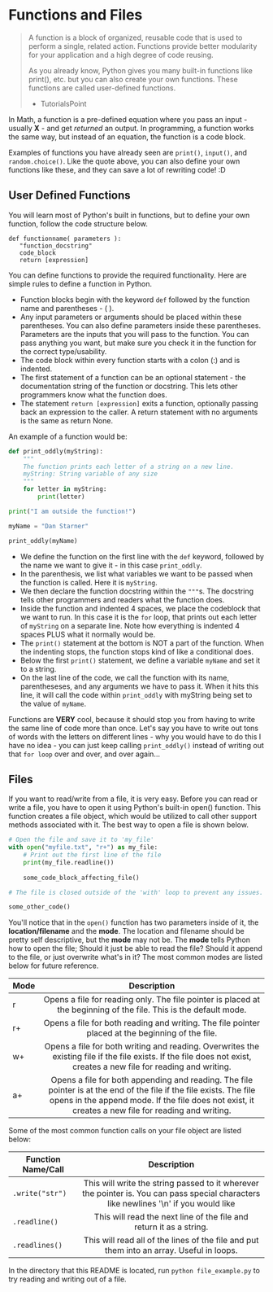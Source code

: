 # Functions and Files 
>A function is a block of organized, reusable code that is used to perform a single, related action. Functions provide 
>better modularity for your application and a high degree of code reusing.
>
>As you already know, Python gives you many built-in functions like print(), etc. but you can also create your own 
>functions. These functions are called user-defined functions.
>- TutorialsPoint

In Math, a function is a pre-defined equation where you pass an input - usually **X** - and get *returned* an output. 
In programming, a function works the same way, but instead of an equation, the function is a code block.

Examples of functions you have already seen are `print()`, `input()`, and `random.choice()`. Like the quote above, you 
can also define your own functions like these, and they can save a lot of rewriting code! :D


## User Defined Functions

You will learn most of Python's built in functions, but to define your own function, follow the code structure below.

```
def functionname( parameters ):
   "function_docstring"
   code_block
   return [expression]
```

You can define functions to provide the required functionality. Here are simple rules to define a function in Python.

  * Function blocks begin with the keyword `def` followed by the function name and parentheses - ( ).
  * Any input parameters or arguments should be placed within these parentheses. You can also define parameters inside 
  these parentheses. Parameters are the inputs that you will pass to the function. You can pass anything you want, but 
  make sure you check it in the function for the correct type/usability.
  * The code block within every function starts with a colon (:) and is indented.
  * The first statement of a function can be an optional statement - the documentation string of the function or 
  docstring. This lets other programmers know what the function does.
  * The statement `return [expression]` exits a function, optionally passing back an expression to the caller. A return 
  statement with no arguments is the same as return None.

An example of a function would be:
```python
def print_oddly(myString):
    """
    The function prints each letter of a string on a new line.
    myString: String variable of any size
    """
    for letter in myString:
        print(letter)

print("I am outside the function!")

myName = "Dan Starner"

print_oddly(myName)
```

* We define the function on the first line with the `def` keyword, followed by the name we want to give it - in this case `print_oddly`.
* In the parenthesis, we list what variables we want to be passed when the function is called. Here it is `myString`.
* We then declare the function docstring within the `"""`s. The docstring tells other programmers and readers what the function does.
* Inside the function and indented 4 spaces, we place the codeblock that we want to run. In this case it is the `for` loop, that prints out each letter of `myString` on a separate line. Note how everything is indented 4 spaces PLUS what it normally would be.
* The `print()` statement at the bottom is NOT a part of the function. When the indenting stops, the function stops kind of like a conditional does.
* Below the first `print()` statement, we define a variable `myName` and set it to a string.
* On the last line of the code, we call the function with its name, parentheseses, and any arguments we have to pass it. When it hits this line, it will call the code within `print_oddly` with myString being set to the value of `myName`.

Functions are **VERY** cool, because it should stop you from having to write the same line of code more than once. Let's 
say you have to write out tons of words with the letters on different lines - why you would have to do this I have no idea - 
you can just keep calling `print_oddly()` instead of writing out that `for loop` over and over, and over again...
 
## Files
If you want to read/write from a file, it is very easy. Before you can read or write a file, you have to open it using 
Python's built-in open() function. This function creates a file object, which would be utilized to call other support 
methods associated with it. The best way to open a file is shown below.

```python
# Open the file and save it to 'my_file'
with open("myfile.txt", "r+") as my_file:
    # Print out the first line of the file
    print(my_file.readline())
    
    some_code_block_affecting_file()

# The file is closed outside of the 'with' loop to prevent any issues.

some_other_code()
```

You'll notice that in the `open()` function has two parameters inside of it, the **location/filename** and the **mode**. 
The location and filename should be pretty self descriptive, but the **mode** may not be. The **mode** tells Python how 
to open the file; Should it just be able to read the file? Should it append to the file, or just overwrite what's in it?
The most common modes are listed below for future reference.

| Mode        | Description          |
| ----------- |:-------------:       |
| r  | Opens a file for reading only. The file pointer is placed at the beginning of the file. This is the default mode. |
| r+ | Opens a file for both reading and writing. The file pointer placed at the beginning of the file. |
| w+ | Opens a file for both writing and reading. Overwrites the existing file if the file exists. If the file does not exist, creates a new file for reading and writing. |
| a+ | Opens a file for both appending and reading. The file pointer is at the end of the file if the file exists. The file opens in the append mode. If the file does not exist, it creates a new file for reading and writing. |

Some of the most common function calls on your file object are listed below:

| Function Name/Call          | Description    |
| --------------------------- |:---------:       |
| `.write("str")`     | This will write the string passed to it wherever the pointer is. You can pass special characters like newlines '\n' if you would like |
| `.readline()`               | This will read the next line of the file and return it as a string. |
| `.readlines()`              | This will read all of the lines of the file and put them into an array. Useful in loops. |

In the directory that this README is located, run `python file_example.py` to try reading and writing out of a file.

